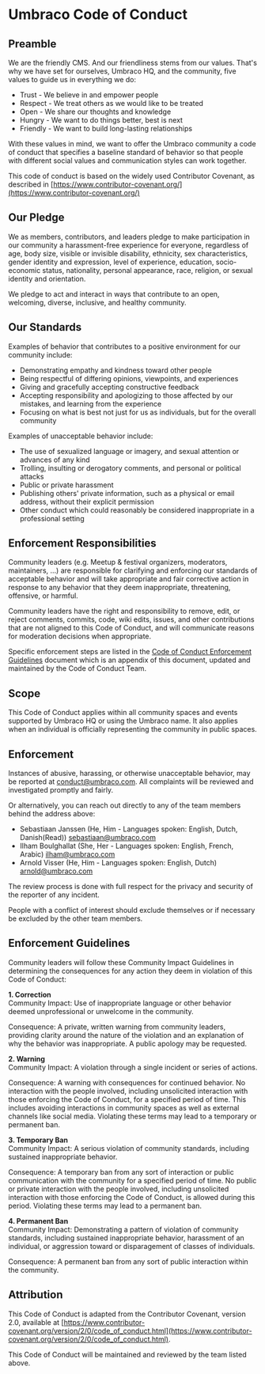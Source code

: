 # Umbraco Code of Conduct

## Preamble

We are the friendly CMS. And our friendliness stems from our values. That's why we have set for ourselves, Umbraco HQ, and the community, five values to guide us in everything we do:  

* Trust - We believe in and empower  people
* Respect - We treat others as we would like to be treated
* Open - We share our thoughts and knowledge 
* Hungry - We want to do things better, best is next 
* Friendly - We want to build long-lasting relationships

With these values in mind, we want to offer the Umbraco community a code of conduct that specifies a baseline standard of behavior so that people with different social values and communication styles can work together.  

This code of conduct is based on the widely used Contributor Covenant, as described in [https://www.contributor-covenant.org/](https://www.contributor-covenant.org/)  

## Our Pledge

We as members, contributors, and leaders pledge to make participation in our community a harassment-free experience for everyone, regardless of age, body size, visible or invisible disability, ethnicity, sex characteristics, gender identity and expression, level of experience, education, socio-economic status, nationality, personal appearance, race, religion, or sexual identity and orientation.  

We pledge to act and interact in ways that contribute to an open, welcoming, diverse, inclusive, and healthy community.  

## Our Standards
Examples of behavior that contributes to a positive environment for our community include:  

* Demonstrating empathy and kindness toward other people
* Being respectful of differing opinions, viewpoints, and experiences
* Giving and gracefully accepting constructive feedback
* Accepting responsibility and apologizing to those affected by our mistakes, and learning from the experience
* Focusing on what is best not just for us as individuals, but for the overall community

Examples of unacceptable behavior include:  

* The use of sexualized language or imagery, and sexual attention or advances of any kind
* Trolling, insulting or derogatory comments, and personal or political attacks
* Public or private harassment
* Publishing others' private information, such as a physical or email address, without their explicit permission
* Other conduct which could reasonably be considered inappropriate in a professional setting

## Enforcement Responsibilities

Community leaders (e.g. Meetup & festival organizers, moderators, maintainers, ...) are responsible for clarifying and enforcing our standards of acceptable behavior and will take appropriate and fair corrective action in response to any behavior that they deem inappropriate, threatening, offensive, or harmful.  

Community leaders have the right and responsibility to remove, edit, or reject comments, commits, code, wiki edits, issues, and other contributions that are not aligned to this Code of Conduct, and will communicate reasons for moderation decisions when appropriate.  

Specific enforcement steps are listed in the [Code of Conduct Enforcement Guidelines](https://github.com/umbraco/Umbraco-CMS/blob/v8/contrib/.github/CODE_OF_CONDUCT_ENFORCEMENT.md) document which is an appendix of this document, updated and maintained by the Code of Conduct Team.

## Scope
This Code of Conduct applies within all community spaces and events supported by Umbraco HQ or using the Umbraco name. It also applies when an individual is officially representing the community in public spaces. 

## Enforcement

Instances of abusive, harassing, or otherwise unacceptable behavior, may be reported at [conduct@umbraco.com](mailto:conduct@umbraco.com). All complaints will be reviewed and investigated promptly and fairly.  

Or alternatively, you can reach out directly to any of the team members behind the address above:  

* Sebastiaan Janssen (He, Him - Languages spoken: English, Dutch, Danish(Read)) [sebastiaan@umbraco.com](mailto:sebastiaan@umbraco.com)
* Ilham Boulghallat (She, Her - Languages spoken: English, French, Arabic) [ilham@umbraco.com](mailto:ilham@umbraco.com)
* Arnold Visser (He, Him - Languages spoken: English, Dutch) [arnold@umbraco.com](mailto:arnold@umbraco.com)

The review process is done with full respect for the privacy and security of the reporter of any incident.  

People with a conflict of interest should exclude themselves or if necessary be excluded by the other team members.  

## Enforcement Guidelines

Community leaders will follow these Community Impact Guidelines in determining the consequences for any action they deem in violation of this Code of Conduct:

**1. Correction**  
Community Impact: Use of inappropriate language or other behavior deemed unprofessional or unwelcome in the community.  

Consequence: A private, written warning from community leaders, providing clarity around the nature of the violation and an explanation of why the behavior was inappropriate. A public apology may be requested.

**2. Warning**  
Community Impact: A violation through a single incident or series of actions.  

Consequence: A warning with consequences for continued behavior. No interaction with the people involved, including unsolicited interaction with those enforcing the Code of Conduct, for a specified period of time. This includes avoiding interactions in community spaces as well as external channels like social media. Violating these terms may lead to a temporary or permanent ban.

**3. Temporary Ban**  
Community Impact: A serious violation of community standards, including sustained inappropriate behavior.  

Consequence: A temporary ban from any sort of interaction or public communication with the community for a specified period of time. No public or private interaction with the people involved, including unsolicited interaction with those enforcing the Code of Conduct, is allowed during this period. Violating these terms may lead to a permanent ban.

**4. Permanent Ban**  
Community Impact: Demonstrating a pattern of violation of community standards, including sustained inappropriate behavior, harassment of an individual, or aggression toward or disparagement of classes of individuals.  

Consequence: A permanent ban from any sort of public interaction within the community.

## Attribution
This Code of Conduct is adapted from the Contributor Covenant, version 2.0, available at [https://www.contributor-covenant.org/version/2/0/code_of_conduct.html](https://www.contributor-covenant.org/version/2/0/code_of_conduct.html).  

This Code of Conduct will be maintained and reviewed by the team listed above. 
